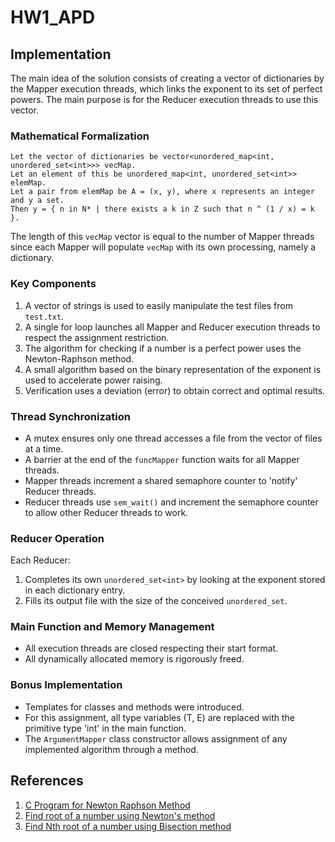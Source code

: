 # HW1_APD

## Implementation

The main idea of the solution consists of creating a vector of dictionaries by the Mapper execution threads, which links the exponent to its set of perfect powers. The main purpose is for the Reducer execution threads to use this vector.

### Mathematical Formalization

```
Let the vector of dictionaries be vector<unordered_map<int, unordered_set<int>>> vecMap.
Let an element of this be unordered_map<int, unordered_set<int>> elemMap.
Let a pair from elemMap be A = (x, y), where x represents an integer and y a set.
Then y = { n in N* | there exists a k in Z such that n ^ (1 / x) = k }.
```

The length of this `vecMap` vector is equal to the number of Mapper threads since each Mapper will populate `vecMap` with its own processing, namely a dictionary.

### Key Components

1. A vector of strings is used to easily manipulate the test files from `test.txt`.
2. A single for loop launches all Mapper and Reducer execution threads to respect the assignment restriction.
3. The algorithm for checking if a number is a perfect power uses the Newton-Raphson method.
4. A small algorithm based on the binary representation of the exponent is used to accelerate power raising.
5. Verification uses a deviation (error) to obtain correct and optimal results.

### Thread Synchronization

- A mutex ensures only one thread accesses a file from the vector of files at a time.
- A barrier at the end of the `funcMapper` function waits for all Mapper threads.
- Mapper threads increment a shared semaphore counter to 'notify' Reducer threads.
- Reducer threads use `sem_wait()` and increment the semaphore counter to allow other Reducer threads to work.

### Reducer Operation

Each Reducer:
1. Completes its own `unordered_set<int>` by looking at the exponent stored in each dictionary entry.
2. Fills its output file with the size of the conceived `unordered_set`.

### Main Function and Memory Management

- All execution threads are closed respecting their start format.
- All dynamically allocated memory is rigorously freed.

### Bonus Implementation

- Templates for classes and methods were introduced.
- For this assignment, all type variables (T, E) are replaced with the primitive type 'int' in the main function.
- The `ArgumentMapper` class constructor allows assignment of any implemented algorithm through a method.

## References

1. [C Program for Newton Raphson Method](https://www.codewithc.com/c-program-for-newton-raphson-method/)
2. [Find root of a number using Newton's method](https://www.geeksforgeeks.org/find-root-of-a-number-using-newtons-method/)
3. [Find Nth root of a number using Bisection method](https://www.geeksforgeeks.org/find-nth-root-of-a-number-using-bisection-method/?ref=rp)
